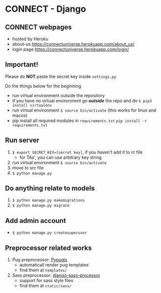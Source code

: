 # CONNECT - Django

## CONNECT webpages
- hosted by Heroku
- about-us   https://connectuniverse.herokuapp.com/about_us/
- login page https://connectuniverse.herokuapp.com/login/

## Important!
Please do **NOT** paste the secret key inside `settings.py`

Do the things below for the beginning

- run virtual environment outside the repository
- if you have no virtual environment go ***outside*** the repo and do `$ pip3 install virtualenv`
- run virtual environment `$ source bin/activate` (this works for linux and macos)
- pip install all required modules in `requirements.txt` `pip install -r requirements.txt`

## Run server
1. `$ export SECRET_KEY=[secret key]`, if you haven't add it to rc file
    - for TAs', you can use arbitrary key string
1. run virtual environment `$ source bin/activate`
2. move to src file
3. `$ python manage.py`

## Do anything relate to models
1. `$ python manage.py makemigrations`
2. `$ python manage.py migrate`

## Add admin account
- `$ python manage.py createsuperuser`

## Preprocessor related works
1. Pug preprocessor:  [Pypugjs](https://github.com/CamelotVG/pypugjs)
    - automaticall render pug templates
    - find them at `templates/`
2. Sass preprocessor: [django-sass-processor](https://github.com/jrief/django-sass-processor)
    - support for sass style files
    - find them at `static/sass/`
